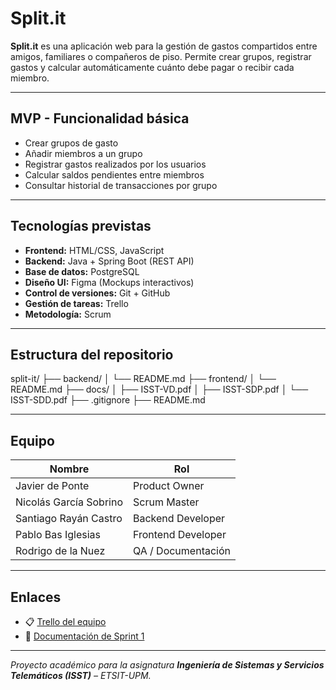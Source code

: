 #  Split.it

**Split.it** es una aplicación web para la gestión de gastos compartidos entre amigos, familiares o compañeros de piso. Permite crear grupos, registrar gastos y calcular automáticamente cuánto debe pagar o recibir cada miembro.

---

##  MVP - Funcionalidad básica

- Crear grupos de gasto
- Añadir miembros a un grupo
- Registrar gastos realizados por los usuarios
- Calcular saldos pendientes entre miembros
- Consultar historial de transacciones por grupo

---

##  Tecnologías previstas

- **Frontend:** HTML/CSS, JavaScript
- **Backend:** Java + Spring Boot (REST API)
- **Base de datos:** PostgreSQL
- **Diseño UI:** Figma (Mockups interactivos)
- **Control de versiones:** Git + GitHub
- **Gestión de tareas:** Trello
- **Metodología:** Scrum

---

## Estructura del repositorio
split-it/
├── backend/
│   └── README.md
├── frontend/
│   └── README.md
├── docs/
│   ├── ISST-VD.pdf
│   ├── ISST-SDP.pdf
│   └── ISST-SDD.pdf
├── .gitignore
├── README.md


---

##  Equipo

| Nombre                | Rol                  |
|------------------------|-----------------------|
| Javier de Ponte        | Product Owner         |
| Nicolás García Sobrino | Scrum Master          |
| Santiago Rayán Castro  | Backend Developer     |
| Pablo Bas Iglesias     | Frontend Developer    |
| Rodrigo de la Nuez     | QA / Documentación    |

---

##  Enlaces 

- 📋 [Trello del equipo](https://trello.com/invite/b/67b468b6425fb87061c9c33e/ATTI845dd93022dd44fe13a1b588264011b168664F4D/isst-grupo12-split)
- 📁 [Documentación de Sprint 1](./docs/)

---

_Proyecto académico para la asignatura **Ingeniería de Sistemas y Servicios Telemáticos (ISST)** – ETSIT-UPM._

